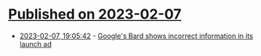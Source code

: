 # [Published on 2023-02-07](index.md)

* [2023-02-07, 19:05:42](https://news.ycombinator.com/item?id=34697491) - [Google's Bard shows incorrect information in its launch ad](https://twitter.com/IsabelNAngelo/status/1623013720011194368)
